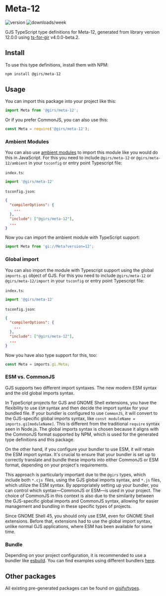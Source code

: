 
# Meta-12

![version](https://img.shields.io/npm/v/@girs/meta-12)
![downloads/week](https://img.shields.io/npm/dw/@girs/meta-12)


GJS TypeScript type definitions for Meta-12, generated from library version 12.0.0 using [ts-for-gir](https://github.com/gjsify/ts-for-gir) v4.0.0-beta.2.


## Install

To use this type definitions, install them with NPM:
```bash
npm install @girs/meta-12
```

## Usage

You can import this package into your project like this:
```ts
import Meta from '@girs/meta-12';
```

Or if you prefer CommonJS, you can also use this:
```ts
const Meta = require('@girs/meta-12');
```

### Ambient Modules

You can also use [ambient modules](https://github.com/gjsify/ts-for-gir/tree/main/packages/cli#ambient-modules) to import this module like you would do this in JavaScript.
For this you need to include `@girs/meta-12` or `@girs/meta-12/ambient` in your `tsconfig` or entry point Typescript file:

`index.ts`:
```ts
import '@girs/meta-12'
```

`tsconfig.json`:
```json
{
  "compilerOptions": {
    ...
  },
  "include": ["@girs/meta-12"],
  ...
}
```

Now you can import the ambient module with TypeScript support: 

```ts
import Meta from 'gi://Meta?version=12';
```

### Global import

You can also import the module with Typescript support using the global `imports.gi` object of GJS.
For this you need to include `@girs/meta-12` or `@girs/meta-12/import` in your `tsconfig` or entry point Typescript file:

`index.ts`:
```ts
import '@girs/meta-12'
```

`tsconfig.json`:
```json
{
  "compilerOptions": {
    ...
  },
  "include": ["@girs/meta-12"],
  ...
}
```

Now you have also type support for this, too:

```ts
const Meta = imports.gi.Meta;
```


### ESM vs. CommonJS

GJS supports two different import syntaxes. The new modern ESM syntax and the old global imports syntax.

In TypeScript projects for GJS and GNOME Shell extensions, you have the flexibility to use `ESM` syntax and then decide the import syntax for your bundled file. If your bundler is configured to use `CommonJS`, it will convert to the GJS-specific global imports syntax, like `const moduleName = imports.gi[moduleName]`. This is different from the traditional `require` syntax seen in Node.js. The global imports syntax is chosen because it aligns with the CommonJS format supported by NPM, which is used for the generated type definitions and this package.

On the other hand, if you configure your bundler to use ESM, it will retain the ESM import syntax. It's crucial to ensure that your bundler is set up to correctly translate and bundle these imports into either CommonJS or ESM format, depending on your project's requirements.

This approach is particularly important due to the `@girs` types, which include both `*.cjs `files, using the GJS global imports syntax, and `*.js` files, which utilize the ESM syntax. By appropriately setting up your bundler, you can control which syntax—CommonJS or ESM—is used in your project. The choice of CommonJS in this context is also due to the similarity between the GJS-specific global imports and CommonJS syntax, allowing for easier management and bundling in these specific types of projects.

Since GNOME Shell 45, you should only use ESM, even for GNOME Shell extensions. Before that, extensions had to use the global import syntax, unlike normal GJS applications, where ESM has been available for some time.

### Bundle

Depending on your project configuration, it is recommended to use a bundler like [esbuild](https://esbuild.github.io/). You can find examples using different bundlers [here](https://github.com/gjsify/ts-for-gir/tree/main/examples).

## Other packages

All existing pre-generated packages can be found on [gjsify/types](https://github.com/gjsify/types).

